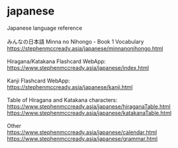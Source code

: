 # japanese
Japanese language reference<br/>
<br/>
みんなの日本語 Minna no Nihongo - Book 1 Vocabulary<br/>
https://stephenmccready.asia/japanese/minnanonihongo.html<br/>
<br/>
Hiragana/Katakana Flashcard WebApp:<br/>
https://www.stephenmccready.asia/japanese/index.html<br/>
<br/>
Kanji Flashcard WebApp:<br/>
https://stephenmccready.asia/japanese/kanji.html<br/>
<br/>
Table of Hiragana and Katakana characters:<br/>
https://www.stephenmccready.asia/japanese/hiraganaTable.html<br/>
https://www.stephenmccready.asia/japanese/katakanaTable.html<br/>
<br/>
Other<br/>
https://www.stephenmccready.asia/japanese/calendar.html<br/>
https://www.stephenmccready.asia/japanese/grammar.html<br/>
